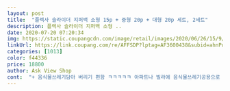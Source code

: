```yaml
---
layout: post 
title:  "플렉사 슬라이더 지퍼백 소형 15p + 중형 20p + 대형 20p 세트, 2세트" 
description: 플렉사 슬라이더 지퍼백 소형 ..
date: 2020-07-20 07:20:34 
img: https://static.coupangcdn.com/image/retail/images/2020/06/26/15/9/d16f6401-97ce-41ed-bbaf-701a22f25a86.jpg 
linkUrl: https://link.coupang.com/re/AFFSDP?lptag=AF3600438&subid=ahnPublicAsk&pageKey=1748741882&itemId=2978087237&vendorItemId=70966463487&traceid=V0-113-7aa5eb6bf0bdd9e5 
categories: [1013] 
color: f44336 
price: 18800 
author: Ask View Shop 
cont:  "+ 음식물쓰레기담아 버리기 편함 ㅋㅋㅋㅋㅋ 아파트나 빌라에 음식물쓰레기공용으로 버리는 기계가 있어서 항상 비닐봉지에 담아 내려가면 줄줄 새던가 냄새나고 그랬는데 이거 슬라이드로 닫고 내려가면 엄청 좋음 ㅋㅋㅋ 지퍼백 한두번쓰고 음식물쓰레기 버릴때 재활용하시길 꿀팁 ‼️<br/>✅ 서랍이 슬림해짐 ㅋㅋㅋ<br/>✅ 슬라이더로 열고 닫기 쉬운데 튼튼함<br/>✅ 우유치즈케이스로 꽤 유명한 유아용품회사에서 만든 제품으로 전공정 국내생산인점<br/>✔ 슬라이드써보니 진짜 편함 다음에 또 재구매할예정<br/>슬라이더지퍼백 예전에 한번 사서 썻다가 튼튼하지 않아서 살까말까 고민했었는데 이건 튼튼함 슬라이더로 진짜 편함 ㅋㅋㅋ 냉장고에 야채랑 고기같은거 비닐봉지에 안넣고 지퍼백에 담는데 일반 지퍼백은 잘안닫기던가 그럼 공기새서 보관하기 찝찝한데 대박 ㅋㅋㅋ 이미지 밀폐력보고 구입했는데 진짜 식재료보관하기 편함ㅋㅋ 진공포장기보다 더 자주씀<br/>신생아 출산용품준비부터 유치원까지 지퍼백은 아기키우는집이면 필수아이템임<br/>아기도 열고닫기 쉬워함 그래서 그런지 자꾸 장난감을 넣어 정리함 ㅋㅋㅋ<br/>엄마는 주로 음식물 보관에 사용하시고 저는 물건들에 사용합니다.<br/><br/>요즘 백팩킹, 캠핑에 꽂혀서 지퍼백에 음식담아 다닐일이 많아 구매했는데 백팩킹갈 준비하면서 제품설명처럼 음식물 담아보니 제품설명처럼 국물도 세지 않고  슬라이더방식이러 편하고 너무 좋네요  출근하고 점심시간에 마스크넣어두기도 편할것같아서 사무실에도 하나챙겨가야겠어요<br/>유아용품브랜드부터 주방용품브랜드에서 출시된 지퍼백까지 안써본 브랜드 없고 안써본 크기없음<br/>주방용 지퍼백, 아이용 지퍼백 따로 따로 구입해서 사기엔 부피차지도 많이 하고 왠만하면 국산제품으로 인증받은지퍼백사서 주방이나 어린이집 다 사용하고 있는데 조건에 딱 맞아 구입<br/>지퍼백 사이즈별로 사서 서랍이나 팬트리 베란다창고등에 넣어두면 부피차지에 박스들 바닥에 떨어지고 구겨지고 하는데 이건 그냥 박스하나에 3가지사이즈 다 들어있어서 진짜 서랍공간활용 끝판왕임 ㅋㅋㅋㅋ 덕분에 서랍이 넓어져 좋음 미니멀라이프나 원룸자취생,짐이 많은 집에서 사용하기 딱 좋음<br/>집에서 식품에 사용해도 좋고, 물건을 정리하거나 외출할 때도 유용합니다.<br/><br/>활용도가 높아서 좋습니다.<br/><br/>" 
---
```

